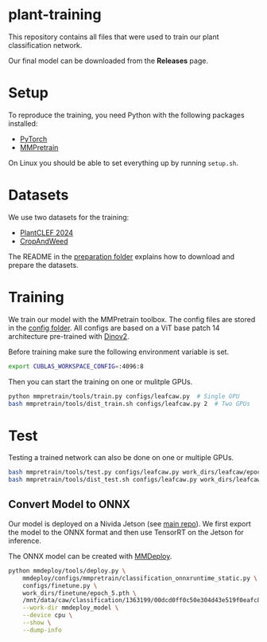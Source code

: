 # plant-training
This repository contains all files that were used to train our plant classification network.

Our final model can be downloaded from the **Releases** page.

# Setup
To reproduce the training, you need Python with the following packages installed:
- [PyTorch](https://pytorch.org/get-started/locally/)
- [MMPretrain](https://mmpretrain.readthedocs.io/en/latest/get_started.html)

On Linux you should be able to set everything up by running `setup.sh`.

# Datasets
We use two datasets for the training:
- [PlantCLEF 2024](https://www.imageclef.org/node/315)
- [CropAndWeed](https://github.com/cropandweed/cropandweed-dataset)

The README in the [preparation folder](./preparation) explains how to download and prepare the datasets.

# Training
We train our model with the MMPretrain toolbox. The config files are stored in the [config folder](./config). All configs are based on a ViT base patch 14 architecture pre-trained with [Dinov2](https://mmpretrain.readthedocs.io/en/stable/papers/dinov2.html).

Before training make sure the following environment variable is set.
```bash
export CUBLAS_WORKSPACE_CONFIG=:4096:8
```

Then you can start the training on one or mulitple GPUs.
```bash
python mmpretrain/tools/train.py configs/leafcaw.py  # Single GPU
bash mmpretrain/tools/dist_train.sh configs/leafcaw.py 2  # Two GPUs
```

# Test
Testing a trained network can also be done on one or multiple GPUs.
```bash
bash mmpretrain/tools/test.py configs/leafcaw.py work_dirs/leafcaw/epoch_12.pth  # Single GPU
bash mmpretrain/tools/dist_test.sh configs/leafcaw.py work_dirs/leafcaw/epoch_12.pth 2  # Two GPUs
```

## Convert Model to ONNX
Our model is deployed on a Nivida Jetson (see [main repo](https://github.com/OpenFieldAutomation-OFA/ros-weed-control)). We first export the model to the ONNX format and then use TensorRT on the Jetson for inference.

The ONNX model can be created with [MMDeploy](https://mmdeploy.readthedocs.io/en/latest/get_started.html).

```bash
python mmdeploy/tools/deploy.py \
    mmdeploy/configs/mmpretrain/classification_onnxruntime_static.py \
    configs/finetune.py \
    work_dirs/finetune/epoch_5.pth \
    /mnt/data/caw/classification/1363199/00dcd0ff0c50e304d43e519f0eafc849.jpg \
    --work-dir mmdeploy_model \
    --device cpu \
    --show \
    --dump-info
```